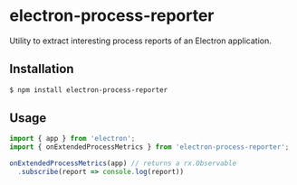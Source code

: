 # electron-process-reporter

Utility to extract interesting process reports of an Electron application.

## Installation 

```bash
$ npm install electron-process-reporter
```

## Usage

```js
import { app } from 'electron';
import { onExtendedProcessMetrics } from 'electron-process-reporter';

onExtendedProcessMetrics(app) // returns a rx.Observable
  .subscribe(report => console.log(report))
```
